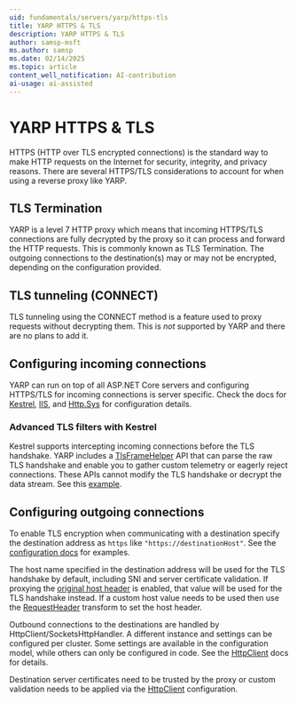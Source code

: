 ```yaml
---
uid: fundamentals/servers/yarp/https-tls
title: YARP HTTPS & TLS
description: YARP HTTPS & TLS
author: samsp-msft
ms.author: samsp
ms.date: 02/14/2025
ms.topic: article
content_well_notification: AI-contribution
ai-usage: ai-assisted
---
```


# YARP HTTPS & TLS

HTTPS (HTTP over TLS encrypted connections) is the standard way to make HTTP requests on the Internet for security, integrity, and privacy reasons. There are several HTTPS/TLS considerations to account for when using a reverse proxy like YARP.

## TLS Termination

YARP is a level 7 HTTP proxy which means that incoming HTTPS/TLS connections are fully decrypted by the proxy so it can process and forward the HTTP requests. This is commonly known as TLS Termination. The outgoing connections to the destination(s) may or may not be encrypted, depending on the configuration provided.

## TLS tunneling (CONNECT)

TLS tunneling using the CONNECT method is a feature used to proxy requests without decrypting them. This is _not_ supported by YARP and there are no plans to add it.

## Configuring incoming connections

YARP can run on top of all ASP.NET Core servers and configuring HTTPS/TLS for incoming connections is server specific. Check the docs for [Kestrel](/aspnet/core/fundamentals/servers/kestrel/endpoints#listenoptionsusehttps), [IIS](/iis/manage/configuring-security/how-to-set-up-ssl-on-iis), and [Http.Sys](/aspnet/core/fundamentals/servers/httpsys#configure-windows-server-1) for configuration details.

### Advanced TLS filters with Kestrel

Kestrel supports intercepting incoming connections before the TLS handshake. YARP includes a [TlsFrameHelper](xref:Yarp.ReverseProxy.Utilities.Tls.TlsFrameHelper) API that can parse the raw TLS handshake and enable you to gather custom telemetry or eagerly reject connections. These APIs cannot modify the TLS handshake or decrypt the data stream. See this [example](https://github.com/microsoft/reverse-proxy/blob/v1.0.0-rc.1/testassets/ReverseProxy.Direct/TlsFilter.cs).

## Configuring outgoing connections

To enable TLS encryption when communicating with a destination specify the destination address as `https` like `"https://destinationHost"`. See the [configuration docs](config-files.md#configuration-structure) for examples.

The host name specified in the destination address will be used for the TLS handshake by default, including SNI and server certificate validation. If proxying the [original host header](xref:fundamentals/servers/yarp/transforms#requestheaderoriginalhost) is enabled, that value will be used for the TLS handshake instead. If a custom host value needs to be used then use the [RequestHeader](xref:fundamentals/servers/yarp/transforms#requestheader) transform to set the host header.

Outbound connections to the destinations are handled by HttpClient/SocketsHttpHandler. A different instance and settings can be configured per cluster. Some settings are available in the configuration model, while others can only be configured in code. See the [HttpClient](xref:fundamentals/servers/yarp/http-client-config) docs for details.

Destination server certificates need to be trusted by the proxy or custom validation needs to be applied via the [HttpClient](xref:fundamentals/servers/yarp/http-client-config) configuration.
